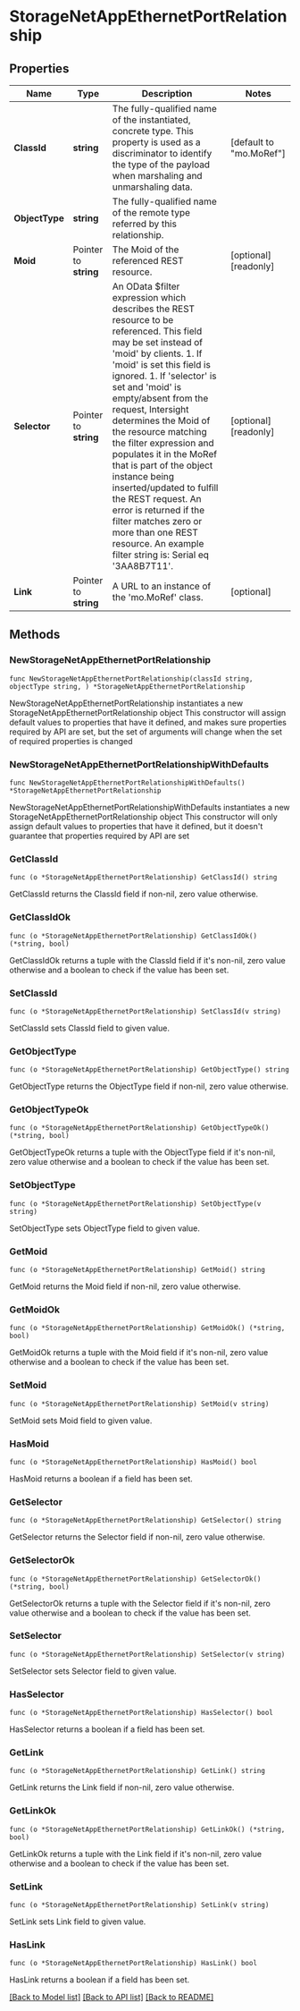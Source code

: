# StorageNetAppEthernetPortRelationship

## Properties

Name | Type | Description | Notes
------------ | ------------- | ------------- | -------------
**ClassId** | **string** | The fully-qualified name of the instantiated, concrete type. This property is used as a discriminator to identify the type of the payload when marshaling and unmarshaling data. | [default to "mo.MoRef"]
**ObjectType** | **string** | The fully-qualified name of the remote type referred by this relationship. | 
**Moid** | Pointer to **string** | The Moid of the referenced REST resource. | [optional] [readonly] 
**Selector** | Pointer to **string** | An OData $filter expression which describes the REST resource to be referenced. This field may be set instead of &#39;moid&#39; by clients. 1. If &#39;moid&#39; is set this field is ignored. 1. If &#39;selector&#39; is set and &#39;moid&#39; is empty/absent from the request, Intersight determines the Moid of the resource matching the filter expression and populates it in the MoRef that is part of the object instance being inserted/updated to fulfill the REST request. An error is returned if the filter matches zero or more than one REST resource. An example filter string is: Serial eq &#39;3AA8B7T11&#39;. | [optional] [readonly] 
**Link** | Pointer to **string** | A URL to an instance of the &#39;mo.MoRef&#39; class. | [optional] 

## Methods

### NewStorageNetAppEthernetPortRelationship

`func NewStorageNetAppEthernetPortRelationship(classId string, objectType string, ) *StorageNetAppEthernetPortRelationship`

NewStorageNetAppEthernetPortRelationship instantiates a new StorageNetAppEthernetPortRelationship object
This constructor will assign default values to properties that have it defined,
and makes sure properties required by API are set, but the set of arguments
will change when the set of required properties is changed

### NewStorageNetAppEthernetPortRelationshipWithDefaults

`func NewStorageNetAppEthernetPortRelationshipWithDefaults() *StorageNetAppEthernetPortRelationship`

NewStorageNetAppEthernetPortRelationshipWithDefaults instantiates a new StorageNetAppEthernetPortRelationship object
This constructor will only assign default values to properties that have it defined,
but it doesn't guarantee that properties required by API are set

### GetClassId

`func (o *StorageNetAppEthernetPortRelationship) GetClassId() string`

GetClassId returns the ClassId field if non-nil, zero value otherwise.

### GetClassIdOk

`func (o *StorageNetAppEthernetPortRelationship) GetClassIdOk() (*string, bool)`

GetClassIdOk returns a tuple with the ClassId field if it's non-nil, zero value otherwise
and a boolean to check if the value has been set.

### SetClassId

`func (o *StorageNetAppEthernetPortRelationship) SetClassId(v string)`

SetClassId sets ClassId field to given value.


### GetObjectType

`func (o *StorageNetAppEthernetPortRelationship) GetObjectType() string`

GetObjectType returns the ObjectType field if non-nil, zero value otherwise.

### GetObjectTypeOk

`func (o *StorageNetAppEthernetPortRelationship) GetObjectTypeOk() (*string, bool)`

GetObjectTypeOk returns a tuple with the ObjectType field if it's non-nil, zero value otherwise
and a boolean to check if the value has been set.

### SetObjectType

`func (o *StorageNetAppEthernetPortRelationship) SetObjectType(v string)`

SetObjectType sets ObjectType field to given value.


### GetMoid

`func (o *StorageNetAppEthernetPortRelationship) GetMoid() string`

GetMoid returns the Moid field if non-nil, zero value otherwise.

### GetMoidOk

`func (o *StorageNetAppEthernetPortRelationship) GetMoidOk() (*string, bool)`

GetMoidOk returns a tuple with the Moid field if it's non-nil, zero value otherwise
and a boolean to check if the value has been set.

### SetMoid

`func (o *StorageNetAppEthernetPortRelationship) SetMoid(v string)`

SetMoid sets Moid field to given value.

### HasMoid

`func (o *StorageNetAppEthernetPortRelationship) HasMoid() bool`

HasMoid returns a boolean if a field has been set.

### GetSelector

`func (o *StorageNetAppEthernetPortRelationship) GetSelector() string`

GetSelector returns the Selector field if non-nil, zero value otherwise.

### GetSelectorOk

`func (o *StorageNetAppEthernetPortRelationship) GetSelectorOk() (*string, bool)`

GetSelectorOk returns a tuple with the Selector field if it's non-nil, zero value otherwise
and a boolean to check if the value has been set.

### SetSelector

`func (o *StorageNetAppEthernetPortRelationship) SetSelector(v string)`

SetSelector sets Selector field to given value.

### HasSelector

`func (o *StorageNetAppEthernetPortRelationship) HasSelector() bool`

HasSelector returns a boolean if a field has been set.

### GetLink

`func (o *StorageNetAppEthernetPortRelationship) GetLink() string`

GetLink returns the Link field if non-nil, zero value otherwise.

### GetLinkOk

`func (o *StorageNetAppEthernetPortRelationship) GetLinkOk() (*string, bool)`

GetLinkOk returns a tuple with the Link field if it's non-nil, zero value otherwise
and a boolean to check if the value has been set.

### SetLink

`func (o *StorageNetAppEthernetPortRelationship) SetLink(v string)`

SetLink sets Link field to given value.

### HasLink

`func (o *StorageNetAppEthernetPortRelationship) HasLink() bool`

HasLink returns a boolean if a field has been set.


[[Back to Model list]](../README.md#documentation-for-models) [[Back to API list]](../README.md#documentation-for-api-endpoints) [[Back to README]](../README.md)


